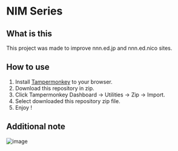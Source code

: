 # NIM Series

## What is this
This project was made to improve nnn.ed.jp and nnn.ed.nico sites.

## How to use
1. Install [Tampermonkey](https://www.tampermonkey.net/) to your browser.
1. Download this repository in zip.
1. Click Tampermonkey Dashboard -> Utilities -> Zip -> Import.
1. Select downloaded this repository zip file.
1. Enjoy !

## Additional note

![image](https://user-images.githubusercontent.com/11992915/181904092-526c9b63-2e71-428d-b0bc-134743fb5a43.png)

